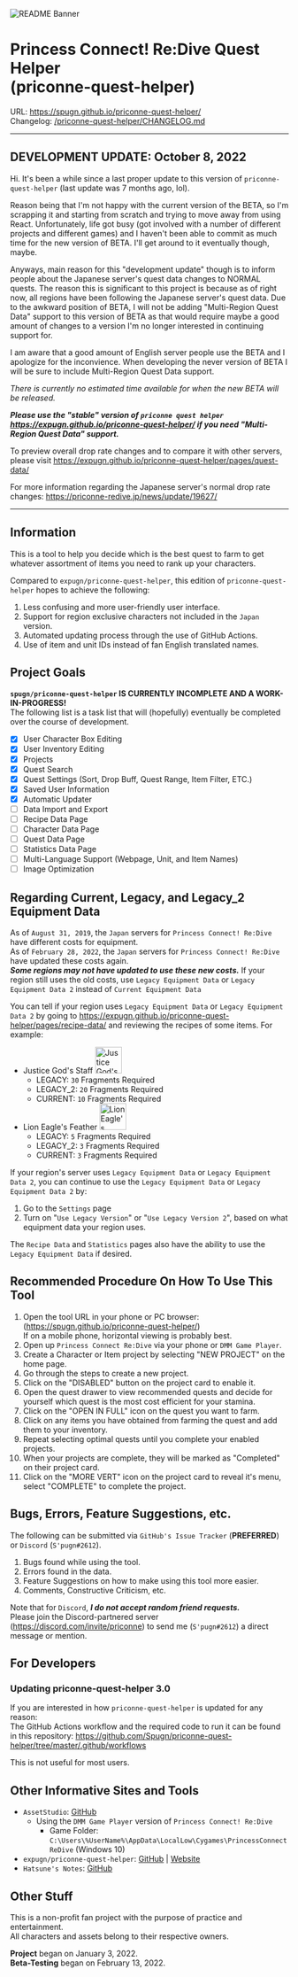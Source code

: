 ![README Banner](https://raw.githubusercontent.com/Expugn/priconne-quest-helper/master/images/webpage/README_Banner.png)

# Princess Connect! Re:Dive Quest Helper<br/>(priconne-quest-helper)

URL: <https://spugn.github.io/priconne-quest-helper/><br/>
Changelog: [/priconne-quest-helper/CHANGELOG.md](CHANGELOG.md)
<br/>

<hr>

## DEVELOPMENT UPDATE: October 8, 2022
Hi. It's been a while since a last proper update to this version of `priconne-quest-helper` (last update was 7 months ago, lol).

Reason being that I'm not happy with the current version of the BETA, so I'm scrapping it and starting from scratch and trying to move away from using React. Unfortunately, life got busy (got involved with a number of different projects and different games) and I haven't been able to commit as much time for the new version of BETA. I'll get around to it eventually though, maybe.

Anyways, main reason for this "development update" though is to inform people about the Japanese server's quest data changes to NORMAL quests. The reason this is significant to this project is because as of right now, all regions have been following the Japanese server's quest data. Due to the awkward position of BETA, I will not be adding "Multi-Region Quest Data" support to this version of BETA as that would require maybe a good amount of changes to a version I'm no longer interested in continuing support for.

I am aware that a good amount of English server people use the BETA and I apologize for the inconvience. When developing the never version of BETA I will be sure to include Multi-Region Quest Data support.

*There is currently no estimated time available for when the new BETA will be released.*

***Please use the "stable" version of `priconne quest helper` <https://expugn.github.io/priconne-quest-helper/> if you need "Multi-Region Quest Data" support.***

To preview overall drop rate changes and to compare it with other servers, please visit <https://expugn.github.io/priconne-quest-helper/pages/quest-data/>

For more information regarding the Japanese server's normal drop rate changes: <https://priconne-redive.jp/news/update/19627/>

<hr>

## Information
This is a tool to help you decide which is the best quest to farm to get
whatever assortment of items you need to rank up your characters.

Compared to `expugn/priconne-quest-helper`, this edition of `priconne-quest-helper` hopes to achieve the following:
1. Less confusing and more user-friendly user interface.
2. Support for region exclusive characters not included in the `Japan` version.
3. Automated updating process through the use of GitHub Actions.
4. Use of item and unit IDs instead of fan English translated names.

## Project Goals
**`spugn/priconne-quest-helper` IS CURRENTLY INCOMPLETE AND A WORK-IN-PROGRESS!**<br />
The following list is a task list that will (hopefully) eventually be completed over the course of development.

- [x] User Character Box Editing
- [x] User Inventory Editing
- [x] Projects
- [x] Quest Search
- [x] Quest Settings (Sort, Drop Buff, Quest Range, Item Filter, ETC.)
- [x] Saved User Information
- [x] Automatic Updater
- [ ] Data Import and Export
- [ ] Recipe Data Page
- [ ] Character Data Page
- [ ] Quest Data Page
- [ ] Statistics Data Page
- [ ] Multi-Language Support (Webpage, Unit, and Item Names)
- [ ] Image Optimization

## Regarding Current, Legacy, and Legacy_2 Equipment Data
As of `August 31, 2019`, the `Japan` servers for `Princess Connect! Re:Dive` have different costs for equipment.<br>
As of `February 28, 2022`, the `Japan` servers for `Princess Connect! Re:Dive` have updated these costs again.<br>
***Some regions may not have updated to use these new costs.*** If your region still uses the old costs, use `Legacy Equipment Data` or `Legacy Equipment Data 2` instead of `Current Equipment Data`

You can tell if your region uses `Legacy Equipment Data` or `Legacy Equipment Data 2` by going to <https://expugn.github.io/priconne-quest-helper/pages/recipe-data/> and reviewing the recipes of some items.
For example:
- Justice God's Staff <img src="https://raw.githubusercontent.com/Expugn/priconne-quest-helper/master/images/items/Justice_God's_Staff_Fragment.png" alt="Justice God's Staff Fragment" width="48">
  - LEGACY: `30` Fragments Required
  - LEGACY_2: `20` Fragments Required
  - CURRENT: `10` Fragments Required
- Lion Eagle's Feather <img src="https://raw.githubusercontent.com/Expugn/priconne-quest-helper/master/images/items/Lion_Eagle's_Feather_Fragment.png" alt="Lion Eagle's Feather Fragment" width="48">
  - LEGACY: `5` Fragments Required
  - LEGACY_2: `3` Fragments Required
  - CURRENT: `3` Fragments Required

If your region's server uses `Legacy Equipment Data` or `Legacy Equipment Data 2`, you can continue to use the `Legacy Equipment Data` or `Legacy Equipment Data 2` by:
1) Go to the `Settings` page
2) Turn on "`Use Legacy Version`" or "`Use Legacy Version 2`", based on what equipment data your region uses.

The `Recipe Data` and `Statistics` pages also have the ability to use the `Legacy Equipment Data` if desired.

## Recommended Procedure On How To Use This Tool
1. Open the tool URL in your phone or PC browser: (<https://spugn.github.io/priconne-quest-helper/>)<br>
If on a mobile phone, horizontal viewing is probably best.
2. Open up `Princess Connect Re:Dive` via your phone or `DMM Game Player`.
3. Create a Character or Item project by selecting "NEW PROJECT" on the home page.
4. Go through the steps to create a new project.
5. Click on the "DISABLED" button on the project card to enable it.
6. Open the quest drawer to view recommended quests and decide for yourself which quest is the most cost efficient for your stamina.
7. Click on the "OPEN IN FULL" icon on the quest you want to farm.
8. Click on any items you have obtained from farming the quest and add them to your inventory.
9. Repeat selecting optimal quests until you complete your enabled projects.
10. When your projects are complete, they will be marked as "Completed" on their project card.
11. Click on the "MORE VERT" icon on the project card to reveal it's menu, select "COMPLETE" to complete the project.

## Bugs, Errors, Feature Suggestions, etc.
The following can be submitted via `GitHub's Issue Tracker` (**PREFERRED**) or `Discord` (`S'pugn#2612`).
1. Bugs found while using the tool.
2. Errors found in the data.
3. Feature Suggestions on how to make using this tool more easier.
4. Comments, Constructive Criticism, etc.

Note that for `Discord`, ***I do not accept random friend requests.*** <br/>
Please join the Discord-partnered server (<https://discord.com/invite/priconne>) to send me (`S'pugn#2612`) a direct message or mention.

## For Developers
### Updating priconne-quest-helper 3.0
If you are interested in how `priconne-quest-helper` is updated for any reason:<br/>
The GitHub Actions workflow and the required code to run it can be found in this repository: <https://github.com/Spugn/priconne-quest-helper/tree/master/.github/workflows>

This is not useful for most users.

## Other Informative Sites and Tools
- `AssetStudio`: [GitHub](https://github.com/Perfare/AssetStudio)
  - Using the `DMM Game Player` version of `Princess Connect! Re:Dive`
      - Game Folder: `C:\Users\%UserName%\AppData\LocalLow\Cygames\PrincessConnectReDive` (Windows 10)
- `expugn/priconne-quest-helper`: [GitHub](https://github.com/Expugn/priconne-quest-helper) | [Website](https://expugn.github.io/priconne-quest-helper/)
- `Hatsune's Notes`: [GitHub](https://github.com/superk589/PrincessGuide)

## Other Stuff
This is a non-profit fan project with the purpose of practice and entertainment.<br/>
All characters and assets belong to their respective owners.

**Project** began on January 3, 2022.<br/>
**Beta-Testing** began on February 13, 2022.<br/>
